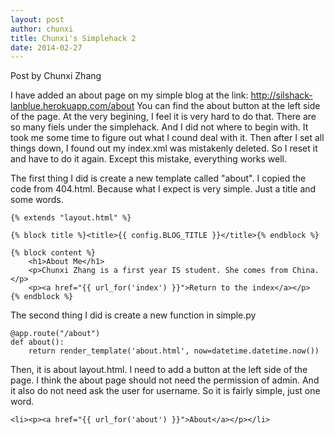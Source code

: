 ```yaml
---
layout: post
author: chunxi
title: Chunxi's Simplehack 2
date: 2014-02-27
---
```


Post by Chunxi Zhang

I have added an about page on my simple blog at the link: http://silshack-lanblue.herokuapp.com/about
You can find the about button at the left side of the page.
At the very begining, I feel it is very hard to do that. There are so many fiels under the simplehack. And I did not where
to begin with. It took me some time to figure out what I cound deal with it. Then after I set all things down, I found out
my index.xml was mistakenly deleted. So I reset it and have to do it again. Except this mistake, everything works well.

The first thing I did is create a new template called "about". I copied the code from 404.html. Because what I expect is
very simple. Just a title and some words.

```
{% extends "layout.html" %}

{% block title %}<title>{{ config.BLOG_TITLE }}</title>{% endblock %}

{% block content %}
	<h1>About Me</h1>
	<p>Chunxi Zhang is a first year IS student. She comes from China.</p>
	<p><a href="{{ url_for('index') }}">Return to the index</a></p>
{% endblock %}
```

The second thing I did is create a new function in simple.py

```
@app.route("/about")
def about():
    return render_template('about.html', now=datetime.datetime.now())
```

Then, it is about layout.html. I need to add a button at the left side of the page. I think the about page should not 
need the permission of admin. And it also do not need ask the user for username. So it is fairly simple, just one word.

```
<li><p><a href="{{ url_for('about') }}">About</a></p></li>
```